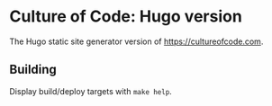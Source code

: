 # Culture of Code: Hugo version

The Hugo static site generator version of https://cultureofcode.com.

## Building

Display build/deploy targets with `make help`.
